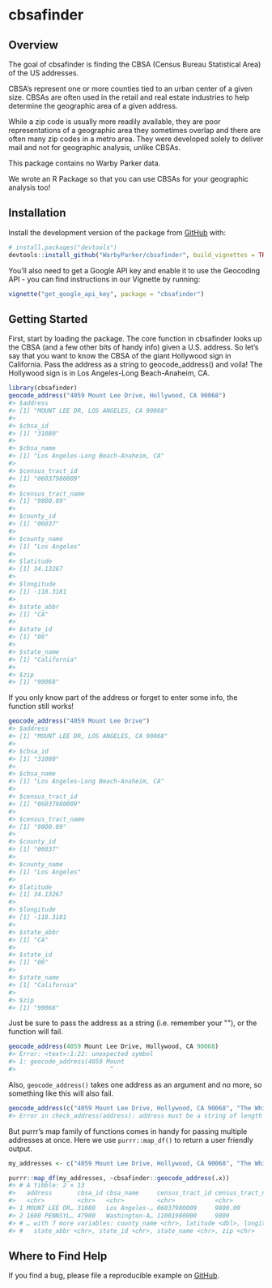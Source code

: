 
<!-- README.md is generated from README.Rmd. Please edit that file -->

# cbsafinder

## Overview

The goal of cbsafinder is finding the CBSA (Census Bureau Statistical
Area) of the US addresses.

CBSA’s represent one or more counties tied to an urban center of a given
size. CBSAs are often used in the retail and real estate industries to
help determine the geographic area of a given address.

While a zip code is usually more readily available, they are poor
representations of a geographic area they sometimes overlap and there
are often many zip codes in a metro area. They were developed solely to
deliver mail and not for geographic analysis, unlike CBSAs.

This package contains no Warby Parker data.

We wrote an R Package so that you can use CBSAs for your geographic
analysis too!

## Installation

Install the development version of the package from
[GitHub](https://github.com/) with:

``` r
# install.packages("devtools")
devtools::install_github("WarbyParker/cbsafinder", build_vignettes = TRUE)
```

You’ll also need to get a Google API key and enable it to use the
Geocoding API - you can find instructions in our Vignette by running:

``` r
vignette("get_google_api_key", package = "cbsafinder")
```

## Getting Started

First, start by loading the package. The core function in cbsafinder
looks up the CBSA (and a few other bits of handy info) given a U.S.
address. So let’s say that you want to know the CBSA of the giant
Hollywood sign in California. Pass the address as a string to
geocode\_address() and voila! The Hollywood sign is in Los Angeles-Long
Beach-Anaheim, CA.

``` r
library(cbsafinder)
geocode_address("4059 Mount Lee Drive, Hollywood, CA 90068")
#> $address
#> [1] "MOUNT LEE DR, LOS ANGELES, CA 90068"
#> 
#> $cbsa_id
#> [1] "31080"
#> 
#> $cbsa_name
#> [1] "Los Angeles-Long Beach-Anaheim, CA"
#> 
#> $census_tract_id
#> [1] "06037980009"
#> 
#> $census_tract_name
#> [1] "9800.09"
#> 
#> $county_id
#> [1] "06037"
#> 
#> $county_name
#> [1] "Los Angeles"
#> 
#> $latitude
#> [1] 34.13267
#> 
#> $longitude
#> [1] -118.3181
#> 
#> $state_abbr
#> [1] "CA"
#> 
#> $state_id
#> [1] "06"
#> 
#> $state_name
#> [1] "California"
#> 
#> $zip
#> [1] "90068"
```

If you only know part of the address or forget to enter some info, the
function still works!

``` r
geocode_address("4059 Mount Lee Drive")
#> $address
#> [1] "MOUNT LEE DR, LOS ANGELES, CA 90068"
#> 
#> $cbsa_id
#> [1] "31080"
#> 
#> $cbsa_name
#> [1] "Los Angeles-Long Beach-Anaheim, CA"
#> 
#> $census_tract_id
#> [1] "06037980009"
#> 
#> $census_tract_name
#> [1] "9800.09"
#> 
#> $county_id
#> [1] "06037"
#> 
#> $county_name
#> [1] "Los Angeles"
#> 
#> $latitude
#> [1] 34.13267
#> 
#> $longitude
#> [1] -118.3181
#> 
#> $state_abbr
#> [1] "CA"
#> 
#> $state_id
#> [1] "06"
#> 
#> $state_name
#> [1] "California"
#> 
#> $zip
#> [1] "90068"
```

Just be sure to pass the address as a string (i.e. remember your ""), or
the function will fail.

``` r
geocode_address(4059 Mount Lee Drive, Hollywood, CA 90068)
#> Error: <text>:1:22: unexpected symbol
#> 1: geocode_address(4059 Mount
#>                          ^
```

Also, `geocode_address()` takes one address as an argument and no more,
so something like this will also fail.

``` r
geocode_address(c("4059 Mount Lee Drive, Hollywood, CA 90068", "The White House, 1600 Pennsylvania Avenue NW, Washington, DC 20500"))
#> Error in check_address(address): address must be a string of length 1
```

But purrr’s map family of functions comes in handy for passing multiple
addresses at once. Here we use `purrr::map_df()` to return a user
friendly output.

``` r
my_addresses <- c("4059 Mount Lee Drive, Hollywood, CA 90068", "The White House, 1600 Pennsylvania Avenue NW, Washington, DC 20500")

purrr::map_df(my_addresses, ~cbsafinder::geocode_address(.x))
#> # A tibble: 2 × 13
#>   address       cbsa_id cbsa_name     census_tract_id census_tract_na… county_id
#>   <chr>         <chr>   <chr>         <chr>           <chr>            <chr>    
#> 1 MOUNT LEE DR… 31080   Los Angeles-… 06037980009     9800.09          06037    
#> 2 1600 PENNSYL… 47900   Washington-A… 11001980000     9800             11001    
#> # … with 7 more variables: county_name <chr>, latitude <dbl>, longitude <dbl>,
#> #   state_abbr <chr>, state_id <chr>, state_name <chr>, zip <chr>
```

## Where to Find Help

If you find a bug, please file a reproducible example on
[GitHub](https://github.com/WarbyParker/cbsafinder/issues).
